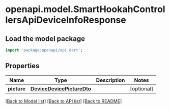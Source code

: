 # openapi.model.SmartHookahControllersApiDeviceInfoResponse

## Load the model package
```dart
import 'package:openapi/api.dart';
```

## Properties
Name | Type | Description | Notes
------------ | ------------- | ------------- | -------------
**picture** | [**DeviceDevicePictureDto**](DeviceDevicePictureDto.md) |  | [optional] 

[[Back to Model list]](../README.md#documentation-for-models) [[Back to API list]](../README.md#documentation-for-api-endpoints) [[Back to README]](../README.md)


